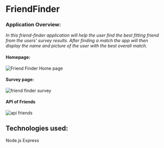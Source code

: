 # FriendFinder

### Application Overview:

*In this friend-finder application will help the user find the best fitting friend from the users' survey results. After finding a match the app will then display the name and picture of the user with the best overall match.*

#### Homepage:
![Friend Finder Home page](https://user-images.githubusercontent.com/53452871/66536999-ebc13500-eaec-11e9-972a-d62c6267803c.PNG)

#### Survey page:

![friend finder survey](https://user-images.githubusercontent.com/53452871/66537003-ef54bc00-eaec-11e9-8868-e5b52748b420.PNG)

#### API of Friends 

![api friends](https://user-images.githubusercontent.com/53452871/66537009-f2e84300-eaec-11e9-9a93-48d696d1965e.PNG)

## Technologies used:
Node.js
Express

